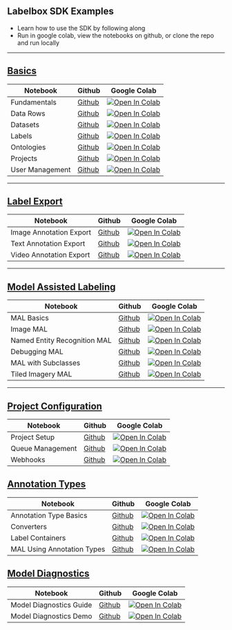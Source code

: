 ## Labelbox SDK Examples

* Learn how to use the SDK by following along
* Run in google colab, view the notebooks on github, or clone the repo and run locally


------

## [Basics](basics)

| Notebook                    | Github                            | Google Colab |
| --------------------------- | --------------------------------- | ------------ |
| Fundamentals                | [Github](basics/basics.ipynb)     | [![Open In Colab](https://colab.research.google.com/assets/colab-badge.svg)](https://colab.research.google.com/github/Labelbox/labelbox-python/blob/develop/examples/basics/basics.ipynb) |
| Data Rows                   | [Github](basics/data_rows.ipynb)  | [![Open In Colab](https://colab.research.google.com/assets/colab-badge.svg)](https://colab.research.google.com/github/Labelbox/labelbox-python/blob/develop/examples/basics/data_rows.ipynb) |
| Datasets                    | [Github](basics/datasets.ipynb)   | [![Open In Colab](https://colab.research.google.com/assets/colab-badge.svg)](https://colab.research.google.com/github/Labelbox/labelbox-python/blob/develop/examples/basics/datasets.ipynb) |
| Labels                      | [Github](basics/labels.ipynb)     | [![Open In Colab](https://colab.research.google.com/assets/colab-badge.svg)](https://colab.research.google.com/github/Labelbox/labelbox-python/blob/develop/examples/basics/labels.ipynb) |
| Ontologies                  | [Github](basics/ontologies.ipynb) | [![Open In Colab](https://colab.research.google.com/assets/colab-badge.svg)](https://colab.research.google.com/github/Labelbox/labelbox-python/blob/develop/examples/basics/ontologies.ipynb) |
| Projects                    | [Github](basics/projects.ipynb)   | [![Open In Colab](https://colab.research.google.com/assets/colab-badge.svg)](https://colab.research.google.com/github/Labelbox/labelbox-python/blob/develop/examples/basics/projects.ipynb) |
| User Management             | [Github](basics/user_management.ipynb)   | [![Open In Colab](https://colab.research.google.com/assets/colab-badge.svg)](https://colab.research.google.com/github/Labelbox/labelbox-python/blob/develop/examples/basics/user_management.ipynb) |
------

## [Label Export](label_export)

| Notebook                    | Github                            | Google Colab |
| --------------------------- | --------------------------------- | ------------ |
| Image Annotation Export     | [Github](label_export/images.ipynb)  | [![Open In Colab](https://colab.research.google.com/assets/colab-badge.svg)](https://colab.research.google.com/github/Labelbox/labelbox-python/blob/develop/examples/label_export/images.ipynb) |
| Text Annotation Export      | [Github](label_export/text.ipynb)    | [![Open In Colab](https://colab.research.google.com/assets/colab-badge.svg)](https://colab.research.google.com/github/Labelbox/labelbox-python/blob/develop/examples/label_export/text.ipynb) |
| Video Annotation Export     | [Github](label_export/video.ipynb)   | [![Open In Colab](https://colab.research.google.com/assets/colab-badge.svg)](https://colab.research.google.com/github/Labelbox/labelbox-python/blob/develop/examples/label_export/video.ipynb) |
------

## [Model Assisted Labeling](model_assisted_labeling)

| Notebook                    | Github                            | Google Colab |
| --------------------------- | --------------------------------- | ------------ |
| MAL Basics                    | [Github](model_assisted_labeling/mal_basics.ipynb)            | [![Open In Colab](https://colab.research.google.com/assets/colab-badge.svg)](https://colab.research.google.com/github/Labelbox/labelbox-python/blob/develop/examples/model_assisted_labeling/mal_basics.ipynb) |
| Image MAL                     | [Github](model_assisted_labeling/image_mal.ipynb)             | [![Open In Colab](https://colab.research.google.com/assets/colab-badge.svg)](https://colab.research.google.com/github/Labelbox/labelbox-python/blob/develop/examples/model_assisted_labeling/image_mal.ipynb) |
| Named Entity Recognition MAL  | [Github](model_assisted_labeling/ner_mal.ipynb)               | [![Open In Colab](https://colab.research.google.com/assets/colab-badge.svg)](https://colab.research.google.com/github/Labelbox/labelbox-python/blob/develop/examples/model_assisted_labeling/ner_mal.ipynb) |
| Debugging MAL                 | [Github](model_assisted_labeling/debugging_mal.ipynb)         | [![Open In Colab](https://colab.research.google.com/assets/colab-badge.svg)](https://colab.research.google.com/github/Labelbox/labelbox-python/blob/develop/examples/model_assisted_labeling/debugging_mal.ipynb) |
| MAL with Subclasses           | [Github](model_assisted_labeling/mal_with_subclasses.ipynb)   | [![Open In Colab](https://colab.research.google.com/assets/colab-badge.svg)](https://colab.research.google.com/github/Labelbox/labelbox-python/blob/develop/examples/model_assisted_labeling/mal_with_subclasses.ipynb) |
| Tiled Imagery MAL    | [Github](model_assisted_labeling/tiled_imagery_mal.ipynb)   | [![Open In Colab](https://colab.research.google.com/assets/colab-badge.svg)](https://colab.research.google.com/github/Labelbox/labelbox-python/blob/develop/examples/model_assisted_labeling/tiled_imagery_mal.ipynb) |

------

## [Project Configuration](project_configuration)

| Notebook                    | Github                            | Google Colab |
| --------------------------- | --------------------------------- | ------------ |
| Project Setup  | [Github](project_configuration/project_setup.ipynb)               | [![Open In Colab](https://colab.research.google.com/assets/colab-badge.svg)](https://colab.research.google.com/github/Labelbox/labelbox-python/blob/develop/examples/project_configuration/project_setup.ipynb) |
| Queue Management                 | [Github](project_configuration/queue_management.ipynb)         | [![Open In Colab](https://colab.research.google.com/assets/colab-badge.svg)](https://colab.research.google.com/github/Labelbox/labelbox-python/blob/develop/examples/project_configuration/queue_management.ipynb) |
| Webhooks           | [Github](project_configuration/webhooks.ipynb)   | [![Open In Colab](https://colab.research.google.com/assets/colab-badge.svg)](https://colab.research.google.com/github/Labelbox/labelbox-python/blob/develop/examples/project_configuration/webhooks.ipynb) |


## [Annotation Types](annotation_types)

| Notebook                    | Github                            | Google Colab |
| --------------------------- | --------------------------------- | ------------ |
| Annotation Type Basics  | [Github](annotation_types/basics.ipynb)               | [![Open In Colab](https://colab.research.google.com/assets/colab-badge.svg)](https://colab.research.google.com/github/Labelbox/labelbox-python/blob/develop/examples/annotation_types/basics.ipynb) |
| Converters                 | [Github](annotation_types/converters.ipynb)         | [![Open In Colab](https://colab.research.google.com/assets/colab-badge.svg)](https://colab.research.google.com/github/Labelbox/labelbox-python/blob/develop/examples/annotation_types/converters.ipynb) |
| Label Containers           | [Github](annotation_types/label_containers.ipynb)   | [![Open In Colab](https://colab.research.google.com/assets/colab-badge.svg)](https://colab.research.google.com/github/Labelbox/labelbox-python/blob/develop/examples/annotation_types/label_containers.ipynb) |
| MAL Using Annotation Types | [Github](annotation_types/mal_using_annotation_types.ipynb)   | [![Open In Colab](https://colab.research.google.com/assets/colab-badge.svg)](https://colab.research.google.com/github/Labelbox/labelbox-python/blob/develop/examples/annotation_types/mal_using_annotation_types.ipynb) |

## [Model Diagnostics](model_diagnostics)
| Notebook                    | Github                            | Google Colab |
| --------------------------- | --------------------------------- | ------------ |
| Model Diagnostics Guide  | [Github](model_diagnostics/model_diagnostics_guide.ipynb) | [![Open In Colab](https://colab.research.google.com/assets/colab-badge.svg)](https://colab.research.google.com/github/Labelbox/labelbox-python/blob/develop/examples/model_diagnostics/model_diagnostics_guide.ipynb) |
| Model Diagnostics Demo  | [Github](model_diagnostics/model_diagnostics_demo.ipynb) | [![Open In Colab](https://colab.research.google.com/assets/colab-badge.svg)](https://colab.research.google.com/github/Labelbox/labelbox-python/blob/develop/examples/model_diagnostics/model_diagnostics_demo.ipynb) |
